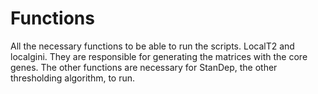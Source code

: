 # Functions 
All the necessary functions to be able to run the scripts. LocalT2 and localgini. They are responsible for generating the matrices with the core genes. The other functions are necessary for StanDep, the other thresholding algorithm, to run.
